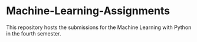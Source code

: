 # Machine-Learning-Assignments
This repository hosts the submissions for the Machine Learning with Python in the fourth semester.
